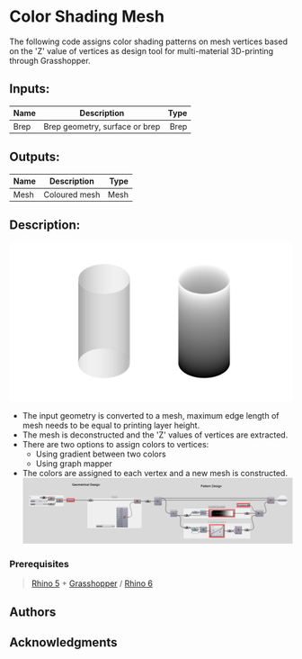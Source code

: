 # Color Shading Mesh

The following code assigns color shading patterns on mesh vertices based on the 'Z' value of vertices as design tool for multi-material 3D-printing through Grasshopper.

## Inputs:

| Name          |Description     | Type  |
| ------------- |:-------------:| -----:|
| Brep      | Brep geometry, surface or brep | Brep |

## Outputs:

| Name          |Description     | Type  |
| ------------- |:-------------:| -----:|
| Mesh      | Coloured mesh | Mesh |

## Description:

![example](./doc/example.png)
- The input geometry is converted to a mesh, maximum edge length of mesh needs to be equal to printing layer height.
- The mesh is deconstructed and the 'Z' values of vertices are extracted.
- There are two options to assign colors to vertices:
  - Using gradient between two colors
  - Using graph mapper
- The colors are assigned to each vertex and a new mesh is constructed.
![Grasshopper Algorithm](./doc/definition.png)

### Prerequisites

> [Rhino 5](https://www.rhino3d.com/download/rhino/5/latest) + [Grasshopper](https://www.grasshopper3d.com/page/download-1) / [Rhino 6](https://www.rhino3d.com/download)  

## Authors

## Acknowledgments
